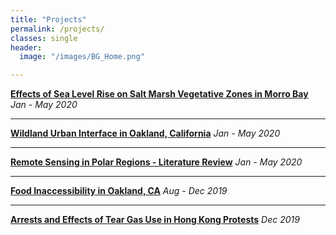 ```yaml
---
title: "Projects"
permalink: /projects/
classes: single
header:
  image: "/images/BG_Home.png"

---
```

**[Effects of Sea Level Rise on Salt Marsh Vegetative Zones in Morro Bay](/projects/project_morrobay)** *Jan - May 2020*
<img src="{{ site.url }}{{ site.baseurl }}/images/main.PNG" alt="">


---
**[Wildland Urban Interface in Oakland, California](/projects/project_wildland-urban-interface)** *Jan - May 2020*


---
**[Remote Sensing in Polar Regions - Literature Review](/projects/project_remote-sensing-in-polar-regions)** *Jan - May 2020*


---
**[Food Inaccessibility in Oakland, CA](/projects/project_food-inaccessibility.md)** *Aug - Dec 2019*
<img src="{{ site.url }}{{ site.baseurl }}/images/project_foodinaccessibility/main.PNG" alt="">


---
**[Arrests and Effects of Tear Gas Use in Hong Kong Protests](/projects\project_arrests-and-effects-of-tear-gas-use-in-hong-kong-protests)** *Dec 2019*
<img src="{{ site.url }}{{ site.baseurl }}/images/projects\project_arrests-and-effects-of-tear-gas-use-in-hong-kong-protests/main.png" alt="">
